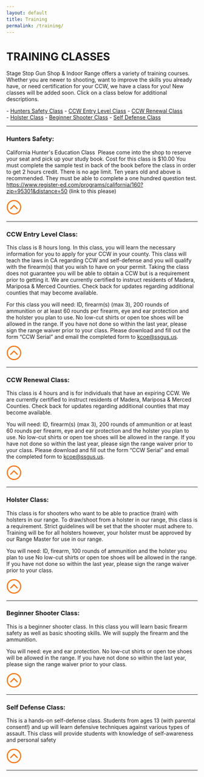 ```yaml
---
layout: default
title: Training
permalink: /training/
---
```


# TRAINING CLASSES
Stage Stop Gun Shop & Indoor Range offers a variety of training courses.  Whether you are newer to shooting, want to improve the skills you already have, or need certification for your CCW, we have a class for you! New classes will be added soon.   Click on a class below for additional descriptions.

<div id="top"></div>
- <a href="#hunter">Hunters Safety Class</a>
- <a href="#ccw-e">CCW Entry Level Class</a>
- <a href="#ccw-r">CCW Renewal Class</a><br> 
- <a href="#holster">Holster Class</a>
- <a href="#beginner">Beginner Shooter Class</a>
- <a href="#defense">Self Defense Class</a>
<hr>

<div id="hunter"></div>

### Hunters Safety:
California Hunter's Education Class  Please come into the shop to reserve your seat and pick up your study book. Cost for this class is $10.00 You must complete the sample test in back of the book before the class in order to get 2 hours credit. There is no age limit. Ten years old and above is recommended. They must be able to complete a one hundred question test.
https://www.register-ed.com/programs/california/160?zip=95301&distance=50 (link to this please)

<a href="#top"><img src="/graphics/top-btn.png" class="img-responsive center-block" /></a>
<div id="ccw-e"></div>
<hr>

### CCW Entry Level Class:
This class is 8 hours long.  In this class, you will learn the necessary information for you to apply for your CCW in your county.  This class will teach the laws in CA regarding CCW and self-defense and you will qualify with the firearm(s) that you wish to have on your permit.  Taking the class does not guarantee you will be able to obtain a CCW but is a requirement prior to getting it.  We are currently certified to instruct residents of Madera, Mariposa & Merced Counties. Check back for updates regarding additional counties that may become available. 

For this class you will need: ID, firearm(s) (max 3), 200 rounds of ammunition or at least 60 rounds per firearm, eye and ear protection and the holster you plan to use.  No low-cut shirts or open toe shoes will be allowed in the range. If you have not done so within the last year, please sign the range waiver prior to your class.  Please download and fill out the form “CCW Serial” and email the completed form to kcoe@ssgus.us.


<a href="#top"><img src="/graphics/top-btn.png" class="img-responsive center-block" /></a>
<div id="ccw-r"></div>
<hr>

### CCW Renewal Class:
This class is 4 hours and is for individuals that have an expiring CCW.  We are currently certified to instruct residents of Madera, Mariposa & Merced Counties. Check back for updates regarding additional counties that may become available. 

You will need: ID, firearm(s) (max 3), 200 rounds of ammunition or at least 60 rounds per firearm, eye and ear protection and the holster you plan to use.  No low-cut shirts or open toe shoes will be allowed in the range. If you have not done so within the last year, please sign the range waiver prior to your class.  Please download and fill out the form “CCW Serial” and email the completed form to kcoe@ssgus.us. 

<a href="#top"><img src="/graphics/top-btn.png" class="img-responsive center-block" /></a>
<div id="holster"></div>
<hr>

### Holster Class:
This class is for shooters who want to be able to practice (train) with holsters in our range. To draw/shoot from a holster in our range, this class is a requirement. Strict guidelines will be set that the shooter must adhere to. Training will be for all holsters however, your holster must be approved by our Range Master for use in our range.

You will need: ID, firearm, 100 rounds of ammunition and the holster you plan to use No low-cut shirts or open toe shoes will be allowed in the range.  If you have not done so within the last year, please sign the range waiver prior to your class.

<a href="#top"><img src="/graphics/top-btn.png" class="img-responsive center-block" /></a>
<div id="beginner"></div>
<hr>

### Beginner Shooter Class:
This is a beginner shooter class.  In this class you will learn basic firearm safety as well as basic shooting skills.  We will supply the firearm and the ammunition.

You will need: eye and ear protection.  No low-cut shirts or open toe shoes will be allowed in the range. 
If you have not done so within the last year, please sign the range waiver prior to your class.  

<a href="#top"><img src="/graphics/top-btn.png" class="img-responsive center-block" /></a>
<div id="defense"></div>
<hr>

### Self Defense Class:
This is a hands-on self-defense class. Students from ages 13 (with parental consent!) and up will learn defensive techniques against various types of assault. This class will provide students with knowledge of self-awareness and personal safety

<a href="#top"><img src="/graphics/top-btn.png" class="img-responsive center-block" /></a>

<hr>